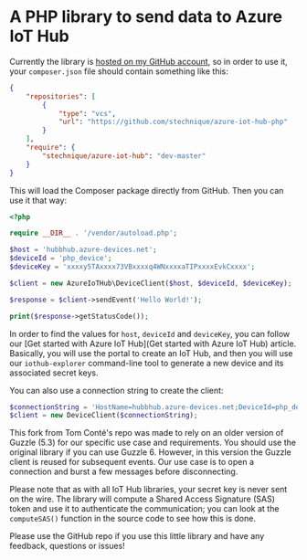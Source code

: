 # A PHP library to send data to Azure IoT Hub

Currently the library is [hosted on my GitHub account](https://github.com/stechnique/azure-iot-hub-php), so in order to use it, your `composer.json` file should contain something like this:

~~~ json
{
    "repositories": [
        {
            "type": "vcs",
            "url": "https://github.com/stechnique/azure-iot-hub-php"
        }
    ],
    "require": {
        "stechnique/azure-iot-hub": "dev-master"
    }
}
~~~

This will load the Composer package directly from GitHub. Then you can use it that way:

~~~ php
<?php

require __DIR__ . '/vendor/autoload.php';

$host = 'hubbhub.azure-devices.net';
$deviceId = 'php_device';
$deviceKey = 'xxxxy5TAxxxx73VBxxxxq4WNxxxxaTIPxxxxEvkCxxxx';

$client = new AzureIoTHub\DeviceClient($host, $deviceId, $deviceKey);

$response = $client->sendEvent('Hello World!');

print($response->getStatusCode());
~~~

In order to find the values for `host`, `deviceId` and `deviceKey`, you can follow our [Get started with Azure IoT Hub](Get started with Azure IoT Hub) article. Basically, you will use the portal to create an IoT Hub, and then you will use our `iothub-explorer` command-line tool to generate a new device and its associated secret keys.

You can also use a connection string to create the client:

~~~ php
$connectionString = 'HostName=hubbhub.azure-devices.net;DeviceId=php_device;SharedAccessKey=xxxx';
$client = new DeviceClient($connectionString);
~~~

This fork from Tom Conté's repo was made to rely on an older version of Guzzle (5.3) for our specific use case and requirements. You should use the original library if you can use Guzzle 6. However, in this version the Guzzle client is reused for subsequent events. Our use case is to open a connection and burst a few messages before disconnecting. 

Please note that as with all IoT Hub libraries, your secret key is never sent on the wire. The library will compute a Shared Access Signature (SAS) token and use it to authenticate the communication; you can look at the `computeSAS()` function in the source code to see how this is done.

Please use the GitHub repo if you use this little library and have any feedback, questions or issues!
